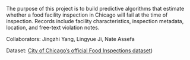 The purpose of this project is to build predictive algorithms that estimate whether a food facility inspection in Chicago will fail at the time of inspection. Records include facility characteristics, inspection metadata, location, and free-text violation notes.

Collaborators: Jingzhi Yang, Lingyue Ji, Nate Assefa

Dataset: [City of Chicago’s official Food Inspections dataset](https://data.cityofchicago.org/Health-Human-Services/Food-Inspections/4ijn-s7e5/data_preview))

